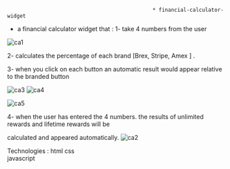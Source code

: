                                                    * financial-calculator-widget

* a financial calculator widget that :
1- take 4 numbers from the user

![ca1](https://user-images.githubusercontent.com/71194059/187963345-f8e01c57-1b9f-4745-a708-fdddb8870116.jpg)


2- calculates the percentage of each brand [Brex, Stripe, Amex ] .

3- when you click on each button an automatic result would appear relative to the branded button 

![ca3](https://user-images.githubusercontent.com/71194059/187962574-de4c23a9-1022-4870-9acc-47b94ffbb589.png)
![ca4](https://user-images.githubusercontent.com/71194059/187962610-702a35e7-0f6a-47f0-a4a9-7e673aee3fc9.png)

![ca5](https://user-images.githubusercontent.com/71194059/187962651-57a44e36-b58f-4f8c-9975-33d28611e261.png)

4- when the user has entered the 4 numbers. the results of unlimited rewards and lifetime rewards will be

calculated and appeared automatically.
![ca2](https://user-images.githubusercontent.com/71194059/187962717-60be2f16-e8f3-440b-a61b-54bed5f9552b.png)
 
 Technologies :
 html
 css  
javascript
